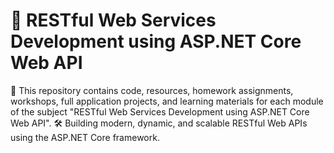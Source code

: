 # 🚀 RESTful Web Services Development using ASP.NET Core Web API

📘 This repository contains code, resources, homework assignments, workshops, full application projects, and learning materials for each module of the subject "RESTful Web Services Development using ASP.NET Core Web API".
🛠️ Building modern, dynamic, and scalable RESTful Web APIs using the ASP.NET Core framework.
